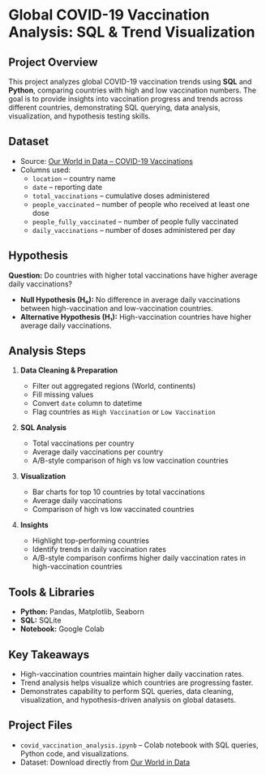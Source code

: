 # Global COVID-19 Vaccination Analysis: SQL & Trend Visualization

## Project Overview
This project analyzes global COVID-19 vaccination trends using **SQL** and **Python**, comparing countries with high and low vaccination numbers. The goal is to provide insights into vaccination progress and trends across different countries, demonstrating SQL querying, data analysis, visualization, and hypothesis testing skills.

## Dataset
- Source: [Our World in Data – COVID-19 Vaccinations](https://github.com/owid/covid-19-data/blob/master/public/data/vaccinations/vaccinations.csv)
- Columns used:
  - `location` – country name
  - `date` – reporting date
  - `total_vaccinations` – cumulative doses administered
  - `people_vaccinated` – number of people who received at least one dose
  - `people_fully_vaccinated` – number of people fully vaccinated
  - `daily_vaccinations` – number of doses administered per day

## Hypothesis
**Question:** Do countries with higher total vaccinations have higher average daily vaccinations?  

- **Null Hypothesis (H₀):** No difference in average daily vaccinations between high-vaccination and low-vaccination countries.  
- **Alternative Hypothesis (H₁):** High-vaccination countries have higher average daily vaccinations.  

## Analysis Steps
1. **Data Cleaning & Preparation**
   - Filter out aggregated regions (World, continents)
   - Fill missing values
   - Convert `date` column to datetime
   - Flag countries as `High Vaccination` or `Low Vaccination`

2. **SQL Analysis**
   - Total vaccinations per country
   - Average daily vaccinations per country
   - A/B-style comparison of high vs low vaccination countries

3. **Visualization**
   - Bar charts for top 10 countries by total vaccinations
   - Average daily vaccinations
   - Comparison of high vs low vaccinated countries

4. **Insights**
   - Highlight top-performing countries
   - Identify trends in daily vaccination rates
   - A/B-style comparison confirms higher daily vaccination rates in high-vaccination countries

## Tools & Libraries
- **Python:** Pandas, Matplotlib, Seaborn  
- **SQL:** SQLite  
- **Notebook:** Google Colab  

## Key Takeaways
- High-vaccination countries maintain higher daily vaccination rates.  
- Trend analysis helps visualize which countries are progressing faster.  
- Demonstrates capability to perform SQL queries, data cleaning, visualization, and hypothesis-driven analysis on global datasets.

## Project Files
- `covid_vaccination_analysis.ipynb` – Colab notebook with SQL queries, Python code, and visualizations.  
- Dataset: Download directly from [Our World in Data](https://github.com/owid/covid-19-data/blob/master/public/data/vaccinations/vaccinations.csv)

